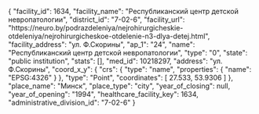 {
    "facility_id": 1634,
    "facility_name": "Республиканский центр детской невропатологии",
    "district_id": "7-02-6",
    "facility_url": "https:\/\/neuro.by\/podrazdeleniya\/nejrohirurgicheskie-otdeleniya\/nejrohirurgicheskoe-otdelenie-n3-dlya-detej.html",
    "facility_address": "ул. Ф.Скорины",
    "ap_1": "24",
    "name": "Республиканский центр детской невропатологии",
    "type": "0",
    "state": "public institution",
    "stats": [],
    "med_id": 10218297,
    "address": "ул. Ф.Скорины",
    "coord_x_y": {
        "crs": {
            "type": "name",
            "properties": {
                "name": "EPSG:4326"
            }
        },
        "type": "Point",
        "coordinates": [
            27.533,
            53.9306
        ]
    },
    "place_name": "Минск",
    "place_type": "city",
    "year_of_closing": null,
    "year_of_opening": "1994",
    "healthcare_facility_key": 1634,
    "administrative_division_id": "7-02-6"
}